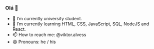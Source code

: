 ### Olá 👋

- 🔭 I’m currently university student.
- 🌱 I’m currently learning HTML, CSS, JavaScript, SQL, NodeJS and React.
- 📫 How to reach me: @viktor.alvess
- 😄 Pronouns: he / his
